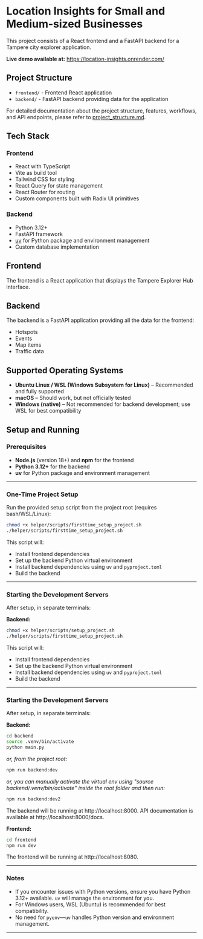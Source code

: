 # Location Insights for Small and Medium-sized Businesses

This project consists of a React frontend and a FastAPI backend for a Tampere city explorer application.

**Live demo available at:** https://location-insights.onrender.com/

## Project Structure

- `frontend/` - Frontend React application
- `backend/` - FastAPI backend providing data for the application

For detailed documentation about the project structure, features, workflows, and API endpoints, please refer to [project_structure.md](project_structure.md).

## Tech Stack

### Frontend

- React with TypeScript
- Vite as build tool
- Tailwind CSS for styling
- React Query for state management
- React Router for routing
- Custom components built with Radix UI primitives

### Backend

- Python 3.12+
- FastAPI framework
- [uv](https://github.com/astral-sh/uv) for Python package and environment management
- Custom database implementation

## Frontend

The frontend is a React application that displays the Tampere Explorer Hub interface.

## Backend

The backend is a FastAPI application providing all the data for the frontend:

- Hotspots
- Events
- Map items
- Traffic data

## Supported Operating Systems

- **Ubuntu Linux / WSL (Windows Subsystem for Linux)** – Recommended and fully supported
- **macOS** – Should work, but not officially tested
- **Windows (native)** – Not recommended for backend development; use WSL for best compatibility

## Setup and Running

### Prerequisites

- **Node.js** (version 18+) and **npm** for the frontend
- **Python 3.12+** for the backend
- **uv** for Python package and environment management

---

### One-Time Project Setup

Run the provided setup script from the project root (requires bash/WSL/Linux):

```bash
chmod +x helper/scripts/firsttime_setup_project.sh
./helper/scripts/firsttime_setup_project.sh
```

This script will:
- Install frontend dependencies
- Set up the backend Python virtual environment
- Install backend dependencies using `uv` and `pyproject.toml`
- Build the backend

---

### Starting the Development Servers

After setup, in separate terminals:

**Backend:**
```bash
chmod +x helper/scripts/setup_project.sh
./helper/scripts/firsttime_setup_project.sh
```

This script will:
- Install frontend dependencies
- Set up the backend Python virtual environment
- Install backend dependencies using `uv` and `pyproject.toml`
- Build the backend

---

### Starting the Development Servers

After setup, in separate terminals:

**Backend:**
```bash
cd backend
source .venv/bin/activate
python main.py
```
_or, from the project root:_
```bash
npm run backend:dev
```
_or, you can manually activate the virtual env using "source backend/.venv/bin/activate" inside the root folder and then run:_
```bash
npm run backend:dev2
```

The backend will be running at http://localhost:8000. API documentation is available at http://localhost:8000/docs.

**Frontend:**
```bash
cd frontend
npm run dev
```

The frontend will be running at http://localhost:8080.

---

### Notes

- If you encounter issues with Python versions, ensure you have Python 3.12+ available. `uv` will manage the environment for you.
- For Windows users, WSL (Ubuntu) is recommended for best compatibility.
- No need for `pyenv`—`uv` handles Python version and environment management.

---

